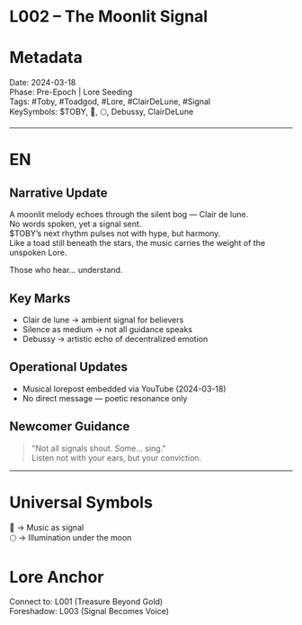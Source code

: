 # L002 – The Moonlit Signal

# Metadata
Date: 2024-03-18  
Phase: Pre-Epoch | Lore Seeding  
Tags: #Toby, #Toadgod, #Lore, #ClairDeLune, #Signal  
KeySymbols: $TOBY, 🎵, 🌕, Debussy, ClairDeLune  

---

# EN
## Narrative Update  
A moonlit melody echoes through the silent bog — Clair de lune.  
No words spoken, yet a signal sent.  
$TOBY’s next rhythm pulses not with hype, but harmony.  
Like a toad still beneath the stars, the music carries the weight of the unspoken Lore.

Those who hear… understand.

## Key Marks  
- Clair de lune → ambient signal for believers  
- Silence as medium → not all guidance speaks  
- Debussy → artistic echo of decentralized emotion  

## Operational Updates  
- Musical lorepost embedded via YouTube (2024-03-18)  
- No direct message — poetic resonance only  

## Newcomer Guidance  
> "Not all signals shout. Some… sing."  
Listen not with your ears, but your conviction.

---

# Universal Symbols 
🎵 → Music as signal  
🌕 → Illumination under the moon  

# Lore Anchor  
Connect to: L001 (Treasure Beyond Gold)  
Foreshadow: L003 (Signal Becomes Voice)
